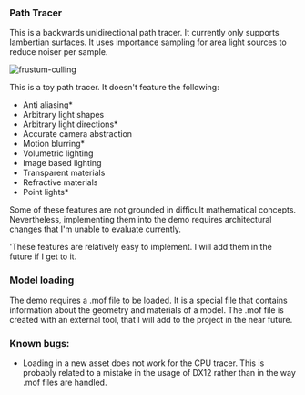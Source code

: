 ### Path Tracer
This is a backwards unidirectional path tracer. It currently only supports lambertian surfaces.
It uses importance sampling for area light sources to reduce noiser per sample.

![frustum-culling](https://github.com/abkour/moonlight/src/demos/03_global_illumination/results/cornell_4lights.png)

This is a toy path tracer. It doesn't feature the following:
- Anti aliasing*
- Arbitrary light shapes
- Arbitrary light directions*
- Accurate camera abstraction
- Motion blurring*
- Volumetric lighting
- Image based lighting
- Transparent materials
- Refractive materials
- Point lights*

Some of these features are not grounded in difficult mathematical concepts. Nevertheless, implementing them
into the demo requires architectural changes that I'm unable to evaluate currently.

'These features are relatively easy to implement. I will add them in the future if I get to it.

### Model loading
The demo requires a .mof file to be loaded. It is a special file that contains information about the geometry
and materials of a model. The .mof file is created with an external tool, that I will add to the project
in the near future.

### Known bugs:
- Loading in a new asset does not work for the CPU tracer. This is probably related to a mistake in the usage
of DX12 rather than in the way .mof files are handled.
